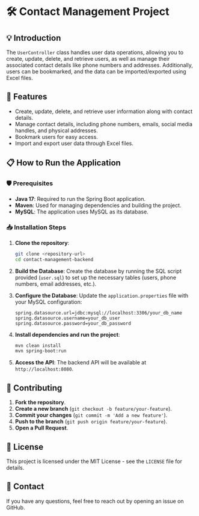 # 🛠️  Contact Management Project

## 💡 Introduction

The `UserController` class handles user data operations, allowing you to create, update, delete, and retrieve users, as well as manage their associated contact details like phone numbers and addresses. Additionally, users can be bookmarked, and the data can be imported/exported using Excel files.

## 🔑 Features

- Create, update, delete, and retrieve user information along with contact details.
- Manage contact details, including phone numbers, emails, social media handles, and physical addresses.
- Bookmark users for easy access.
- Import and export user data through Excel files.

## 📋 How to Run the Application

### 🛡 Prerequisites
- **Java 17**: Required to run the Spring Boot application.
- **Maven**: Used for managing dependencies and building the project.
- **MySQL**: The application uses MySQL as its database.

### 📥 Installation Steps

1. **Clone the repository**:
   ```bash
   git clone <repository-url>
   cd contact-management-backend
   ```

2. **Build the Database**:
   Create the database by running the SQL script provided (`user.sql`) to set up the necessary tables (users, phone numbers, email addresses, etc.).

3. **Configure the Database**:
   Update the `application.properties` file with your MySQL configuration:
   ```properties
   spring.datasource.url=jdbc:mysql://localhost:3306/your_db_name
   spring.datasource.username=your_db_user
   spring.datasource.password=your_db_password
   ```

4. **Install dependencies and run the project**:
   ```bash
   mvn clean install
   mvn spring-boot:run
   ```

5. **Access the API**:
   The backend API will be available at `http://localhost:8080`.

## 🚀 Contributing

1. **Fork the repository**.
2. **Create a new branch** (`git checkout -b feature/your-feature`).
3. **Commit your changes** (`git commit -m 'Add a new feature'`).
4. **Push to the branch** (`git push origin feature/your-feature`).
5. **Open a Pull Request**.

## 📄 License

This project is licensed under the MIT License - see the `LICENSE` file for details.

## 💬 Contact

If you have any questions, feel free to reach out by opening an issue on GitHub.

